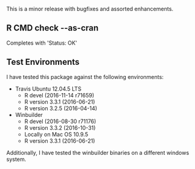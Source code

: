This is a minor release with bugfixes and assorted
enhancements.

## R CMD check --as-cran

Completes with 'Status: OK'

## Test Environments

I have tested this package against the following
environments:

* Travis Ubuntu 12.04.5 LTS
    * R devel (2016-11-14 r71659)
    * R version 3.3.1 (2016-06-21)
    * R version 3.2.5 (2016-04-14)
* Winbuilder
    * R devel (2016-08-30 r71176)
    * R version 3.3.2 (2016-10-31)
    * Locally on Mac OS 10.9.5
    * R version 3.3.1 (2016-06-21)

Additionally, I have tested the winbuilder binaries
on a different windows system.
